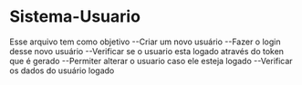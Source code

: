 # Sistema-Usuario
Esse arquivo tem como objetivo
--Criar um novo usuário
--Fazer o login desse novo usuário
--Verificar se o usuario esta logado através do token que é gerado
--Permiter alterar o usuario caso ele esteja logado
--Verificar os dados do usuário logado
